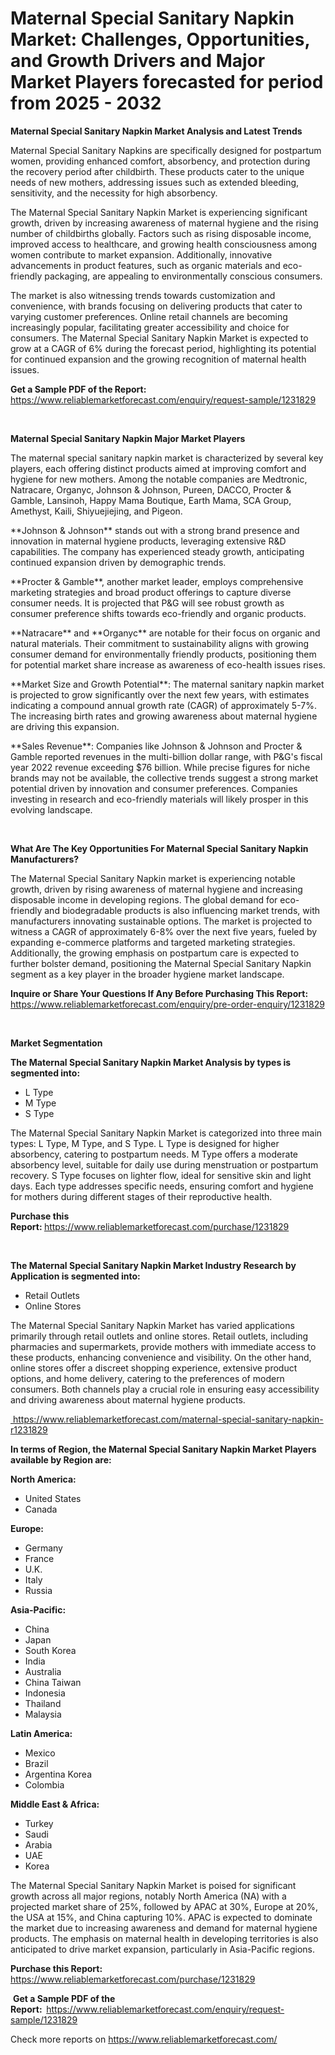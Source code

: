 <p><h1>Maternal Special Sanitary Napkin Market: Challenges, Opportunities, and Growth Drivers and Major Market Players forecasted for period from 2025 - 2032</h1></p><p><strong>Maternal Special Sanitary Napkin Market Analysis and Latest Trends</strong></p>
<p><p>Maternal Special Sanitary Napkins are specifically designed for postpartum women, providing enhanced comfort, absorbency, and protection during the recovery period after childbirth. These products cater to the unique needs of new mothers, addressing issues such as extended bleeding, sensitivity, and the necessity for high absorbency.</p><p>The Maternal Special Sanitary Napkin Market is experiencing significant growth, driven by increasing awareness of maternal hygiene and the rising number of childbirths globally. Factors such as rising disposable income, improved access to healthcare, and growing health consciousness among women contribute to market expansion. Additionally, innovative advancements in product features, such as organic materials and eco-friendly packaging, are appealing to environmentally conscious consumers.</p><p>The market is also witnessing trends towards customization and convenience, with brands focusing on delivering products that cater to varying customer preferences. Online retail channels are becoming increasingly popular, facilitating greater accessibility and choice for consumers. The Maternal Special Sanitary Napkin Market is expected to grow at a CAGR of 6% during the forecast period, highlighting its potential for continued expansion and the growing recognition of maternal health issues.</p></p>
<p><strong>Get a Sample PDF of the Report:&nbsp;</strong> <a href="https://www.reliablemarketforecast.com/enquiry/request-sample/1231829?utm_campaign=2677&utm_medium=2&utm_source=Github&utm_content=ia&utm_term=05042025&utm_id=maternal-special-sanitary-napkin">https://www.reliablemarketforecast.com/enquiry/request-sample/1231829</a></p>
<p>&nbsp;</p>
<p><strong>Maternal Special Sanitary Napkin Major Market Players</strong></p>
<p><p>The maternal special sanitary napkin market is characterized by several key players, each offering distinct products aimed at improving comfort and hygiene for new mothers. Among the notable companies are Medtronic, Natracare, Organyc, Johnson & Johnson, Pureen, DACCO, Procter & Gamble, Lansinoh, Happy Mama Boutique, Earth Mama, SCA Group, Amethyst, Kaili, Shiyuejiejing, and Pigeon.</p><p>**Johnson & Johnson** stands out with a strong brand presence and innovation in maternal hygiene products, leveraging extensive R&D capabilities. The company has experienced steady growth, anticipating continued expansion driven by demographic trends.</p><p>**Procter & Gamble**, another market leader, employs comprehensive marketing strategies and broad product offerings to capture diverse consumer needs. It is projected that P&G will see robust growth as consumer preference shifts towards eco-friendly and organic products.</p><p>**Natracare** and **Organyc** are notable for their focus on organic and natural materials. Their commitment to sustainability aligns with growing consumer demand for environmentally friendly products, positioning them for potential market share increase as awareness of eco-health issues rises.</p><p>**Market Size and Growth Potential**: The maternal sanitary napkin market is projected to grow significantly over the next few years, with estimates indicating a compound annual growth rate (CAGR) of approximately 5-7%. The increasing birth rates and growing awareness about maternal hygiene are driving this expansion.</p><p>**Sales Revenue**: Companies like Johnson & Johnson and Procter & Gamble reported revenues in the multi-billion dollar range, with P&G's fiscal year 2022 revenue exceeding $76 billion. While precise figures for niche brands may not be available, the collective trends suggest a strong market potential driven by innovation and consumer preferences. Companies investing in research and eco-friendly materials will likely prosper in this evolving landscape.</p></p>
<p>&nbsp;</p>
<p><strong>What Are The Key Opportunities For Maternal Special Sanitary Napkin Manufacturers?</strong></p>
<p><p>The Maternal Special Sanitary Napkin market is experiencing notable growth, driven by rising awareness of maternal hygiene and increasing disposable income in developing regions. The global demand for eco-friendly and biodegradable products is also influencing market trends, with manufacturers innovating sustainable options. The market is projected to witness a CAGR of approximately 6-8% over the next five years, fueled by expanding e-commerce platforms and targeted marketing strategies. Additionally, the growing emphasis on postpartum care is expected to further bolster demand, positioning the Maternal Special Sanitary Napkin segment as a key player in the broader hygiene market landscape.</p></p>
<p><strong>Inquire or Share Your Questions If Any Before Purchasing This Report:</strong> <a href="https://www.reliablemarketforecast.com/enquiry/pre-order-enquiry/1231829?utm_campaign=2677&utm_medium=2&utm_source=Github&utm_content=ia&utm_term=05042025&utm_id=maternal-special-sanitary-napkin">https://www.reliablemarketforecast.com/enquiry/pre-order-enquiry/1231829</a></p>
<p>&nbsp;</p>
<p><strong>Market Segmentation</strong></p>
<p><strong>The Maternal Special Sanitary Napkin Market Analysis by types is segmented into:</strong></p>
<p><ul><li>L Type</li><li>M Type</li><li>S Type</li></ul></p>
<p><p>The Maternal Special Sanitary Napkin Market is categorized into three main types: L Type, M Type, and S Type. L Type is designed for higher absorbency, catering to postpartum needs. M Type offers a moderate absorbency level, suitable for daily use during menstruation or postpartum recovery. S Type focuses on lighter flow, ideal for sensitive skin and light days. Each type addresses specific needs, ensuring comfort and hygiene for mothers during different stages of their reproductive health.</p></p>
<p><strong>Purchase this Report:&nbsp;</strong><a href="https://www.reliablemarketforecast.com/purchase/1231829?utm_campaign=2677&utm_medium=2&utm_source=Github&utm_content=ia&utm_term=05042025&utm_id=maternal-special-sanitary-napkin">https://www.reliablemarketforecast.com/purchase/1231829</a></p>
<p>&nbsp;</p>
<p><strong>The Maternal Special Sanitary Napkin Market Industry Research by Application is segmented into:</strong></p>
<p><ul><li>Retail Outlets</li><li>Online Stores</li></ul></p>
<p><p>The Maternal Special Sanitary Napkin Market has varied applications primarily through retail outlets and online stores. Retail outlets, including pharmacies and supermarkets, provide mothers with immediate access to these products, enhancing convenience and visibility. On the other hand, online stores offer a discreet shopping experience, extensive product options, and home delivery, catering to the preferences of modern consumers. Both channels play a crucial role in ensuring easy accessibility and driving awareness about maternal hygiene products.</p></p>
<p><a href="https://www.reliablemarketforecast.com/maternal-special-sanitary-napkin-r1231829?utm_campaign=2677&utm_medium=2&utm_source=Github&utm_content=ia&utm_term=05042025&utm_id=maternal-special-sanitary-napkin">&nbsp;https://www.reliablemarketforecast.com/maternal-special-sanitary-napkin-r1231829</a></p>
<p><strong>In terms of Region, the Maternal Special Sanitary Napkin Market Players available by Region are:</strong></p>
<p>
    <p> <strong> North America: </strong>
        <ul>
            <li>United States</li>
            <li>Canada</li>
        </ul>
        </p> 
    <p> <strong> Europe: </strong>
        <ul>
            <li>Germany</li>
            <li>France</li>
            <li>U.K.</li>
            <li>Italy</li>
            <li>Russia</li>
        </ul>
        </p> 
    <p> <strong> Asia-Pacific: </strong>
        <ul>
            <li>China</li>
            <li>Japan</li>
            <li>South Korea</li>
            <li>India</li>
            <li>Australia</li>
            <li>China Taiwan</li>
            <li>Indonesia</li>
            <li>Thailand</li>
            <li>Malaysia</li>
        </ul>
        </p> 
    <p> <strong> Latin America: </strong>
        <ul>
            <li>Mexico</li>
            <li>Brazil</li>
            <li>Argentina Korea</li>
            <li>Colombia</li>
        </ul>
        </p> 
    <p> <strong> Middle East & Africa: </strong>
        <ul>
            <li>Turkey</li>
            <li>Saudi</li>
            <li>Arabia</li>
            <li>UAE</li>
            <li>Korea</li>
        </ul>
    </p>
    </p>
<p><p>The Maternal Special Sanitary Napkin Market is poised for significant growth across all major regions, notably North America (NA) with a projected market share of 25%, followed by APAC at 30%, Europe at 20%, the USA at 15%, and China capturing 10%. APAC is expected to dominate the market due to increasing awareness and demand for maternal hygiene products. The emphasis on maternal health in developing territories is also anticipated to drive market expansion, particularly in Asia-Pacific regions.</p></p>
<p><strong>Purchase this Report: </strong><a href="https://www.reliablemarketforecast.com/purchase/1231829?utm_campaign=2677&utm_medium=2&utm_source=Github&utm_content=ia&utm_term=05042025&utm_id=maternal-special-sanitary-napkin">https://www.reliablemarketforecast.com/purchase/1231829</a></p>
<p>&nbsp;<strong>Get a Sample PDF of the Report:&nbsp;&nbsp;</strong><a href="https://www.reliablemarketforecast.com/enquiry/request-sample/1231829?utm_campaign=2677&utm_medium=2&utm_source=Github&utm_content=ia&utm_term=05042025&utm_id=maternal-special-sanitary-napkin">https://www.reliablemarketforecast.com/enquiry/request-sample/1231829</a></p>
<p><strong></strong></p>
<p>Check more reports on <a href="https://www.reliablemarketforecast.com/?utm_campaign=2677&utm_medium=2&utm_source=Github&utm_content=ia&utm_term=05042025&utm_id=maternal-special-sanitary-napkin">https://www.reliablemarketforecast.com/</a></p>